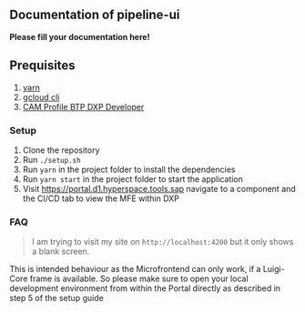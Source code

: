 ## Documentation of pipeline-ui

**Please fill your documentation here!**

## Prequisites
1. [yarn](https://classic.yarnpkg.com/lang/en/docs/install/#mac-stable) 
2. [gcloud cli](https://cloud.google.com/sdk/docs/install)
3. [CAM Profile BTP DXP Developer](https://spc.ondemand.com/sap/bc/webdynpro/a1sspc/cam_wd_central?item=request&profile=BTP%20DXP%20Developer#)

### Setup

1. Clone the repository
2. Run `./setup.sh`
3. Run `yarn` in the project folder to install the dependencies
4. Run `yarn start` in the project folder to start the application
5. Visit https://portal.d1.hyperspace.tools.sap navigate to a component and the CI/CD tab to view the MFE within DXP

### FAQ

> I am trying to visit my site on `http://localhost:4200` but it only shows a blank screen.

This is intended behaviour as the Microfrontend can only work, if a Luigi-Core frame is available. So please make sure to open your local development environment from within the Portal directly as described in step 5 of the setup guide


